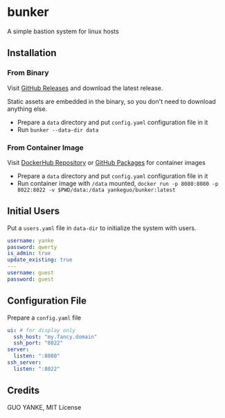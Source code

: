 # bunker

A simple bastion system for linux hosts

## Installation

### From Binary

Visit [GitHub Releases](https://github.com/yankeguo/bunker/releases) and download the latest release.

Static assets are embedded in the binary, so you don't need to download anything else.

- Prepare a `data` directory and put `config.yaml` configuration file in it
- Run `bunker --data-dir data`

### From Container Image

Visit [DockerHub Repository](https://hub.docker.com/repository/docker/yankeguo/bunker) or [GitHub Packages](https://github.com/yankeguo?tab=packages&repo_name=bunker) for container images

- Prepare a `data` directory and put `config.yaml` configuration file in it
- Run container image with `/data` mounted, `docker run -p 8080:8080 -p 8022:8022 -v $PWD/data:/data yankeguo/bunker:latest`

## Initial Users

Put a `users.yaml` file in `data-dir` to initialize the system with users.

```yaml
username: yanke
password: qwerty
is_admin: true
update_existing: true
---
username: guest
password: guest
```

## Configuration File

Prepare a `config.yaml` file

```yaml
ui: # for display only
  ssh_host: "my.fancy.domain"
  ssh_port: "8022"
server:
  listen: ":8080"
ssh_server:
  listen: ":8022"
```

## Credits

GUO YANKE, MIT License
